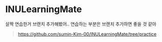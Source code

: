 # INULearningMate

살짝 연습한거 브랜치 추가해봤어.. 연습하는 부분은 브랜치 추가하면 좋을 것 같아<br>
> https://github.com/sumin-Kim-00/INULearningMate/tree/practice
